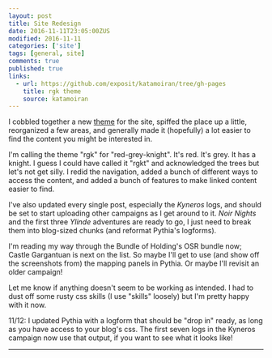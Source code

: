 ```yaml
---
layout: post
title: Site Redesign
date: 2016-11-11T23:05:00ZUS
modified: 2016-11-11
categories: ['site']
tags: [general, site]
comments: true
published: true
links:
  - url: https://github.com/exposit/katamoiran/tree/gh-pages
    title: rgk theme
    source: katamoiran
---
```


I cobbled together a new [theme](https://github.com/exposit/katamoiran/tree/gh-pages) for the site, spiffed the place up a little, reorganized a few areas, and generally made it (hopefully) a lot easier to find the content you might be interested in.

<!--more-->

I'm calling the theme "rgk" for "red-grey-knight". It's red. It's grey. It has a knight. I guess I could have called it "rgkt" and acknowledged the trees but let's not get silly. I redid the navigation, added a bunch of different ways to access the content, and added a bunch of features to make linked content easier to find.

I've also updated every single post, especially the *Kyneros* logs, and should be set to start uploading other campaigns as I get around to it. *Noir Nights* and the first three *Ylinde* adventures are ready to go, I just need to break them into blog-sized chunks (and reformat Pythia's logforms).

I'm reading my way through the Bundle of Holding's OSR bundle now; Castle Gargantuan is next on the list. So maybe I'll get to use (and show off the screenshots from) the mapping panels in Pythia. Or maybe I'll revisit an older campaign!

Let me know if anything doesn't seem to be working as intended. I had to dust off some rusty css skills (I use "skills" loosely) but I'm pretty happy with it now.

11/12: I updated Pythia with a logform that should be "drop in" ready, as long as you have access to your blog's css. The first seven logs in the Kyneros campaign now use that output, if you want to see what it looks like!

***
